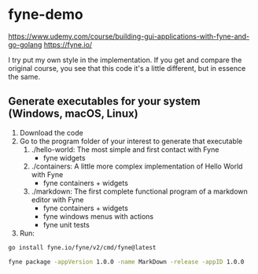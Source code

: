 # fyne-demo
https://www.udemy.com/course/building-gui-applications-with-fyne-and-go-golang
https://fyne.io/

I try put my own style in the implementation. If you get and compare the original course, you see that this code it's a little different, but in essence the same.

## Generate executables for your system (Windows, macOS, Linux)

1) Download the code
2) Go to the program folder of your interest to generate that executable
    1) ./hello-world: The most simple and first contact with Fyne
        * fyne widgets
    2) ./containers: A little more complex implementation of Hello World with Fyne
        * fyne containers + widgets
    3) ./markdown: The first complete functional program of a markdown editor with Fyne
        * fyne containers + widgets
        * fyne windows menus with actions
        * fyne unit tests
4) Run:
```sh
go install fyne.io/fyne/v2/cmd/fyne@latest
```
```sh
fyne package -appVersion 1.0.0 -name MarkDown -release -appID 1.0.0
```
